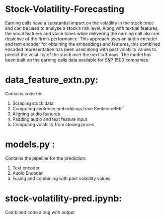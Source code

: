 # Stock-Volatility-Forecasting

Earning calls have a substantial impact on the volatility in the stock price and can be used to analyse a stock’s risk level. Along with textual features, the vocal features and voice tones while delivering the earning call also are depictive of the firm’s performance. This approach uses an audio encoder and text encoder for obtaining the embeddings and features, this combined encoded representation has been used along with past volatility values to predict the volatility of the stock over the next t=3 days. The model has been built on the earning calls data available for S&P 1500 companies.

# data_feature_extn.py: 
Contains code for
1) Scraping stock data
2) Computing sentence embeddings from SentenceBERT
3) Aligning audio features
4) Padding audio and text feature input
5) Computing volatility from closing prices

# models.py : 
Contains the pipeline for the prediction. 
1) Text encoder
2) Audio Encoder 
3) Fusing and combining with past volatility values

# stock-volatility-pred.ipynb:
Combined code along with output
